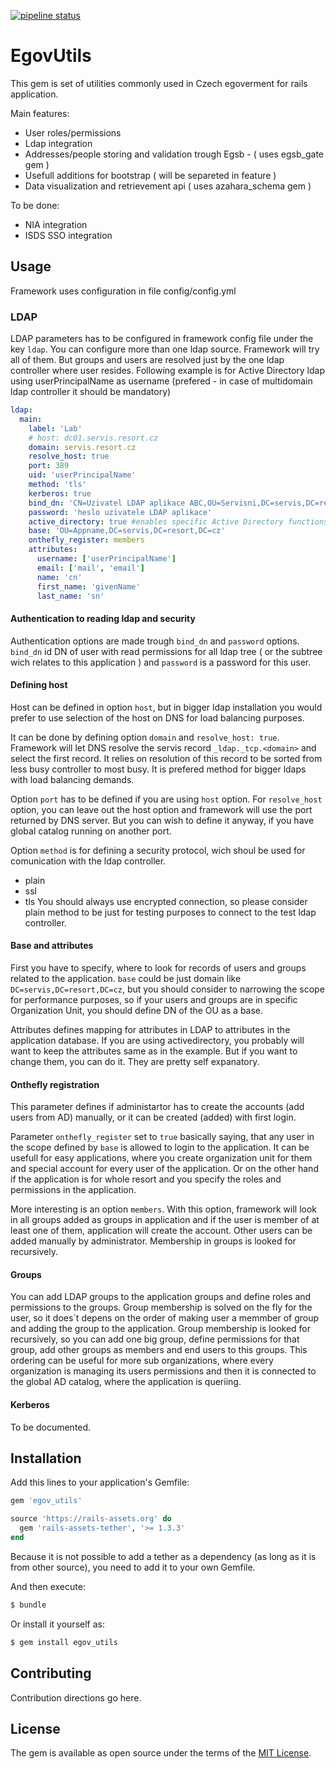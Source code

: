 [![pipeline status](https://git.servis.justice.cz/internal_apps/victims_compensation_fund/badges/master/pipeline.svg)](https://git.servis.justice.cz/internal_apps/victims_compensation_fund/commits/master)
# EgovUtils
This gem is set of utilities commonly used in Czech egoverment for rails application.

Main features:
* User roles/permissions
* Ldap integration
* Addresses/people storing and validation trough Egsb - ( uses egsb_gate gem )
* Usefull additions for bootstrap ( will be separeted in feature )
* Data visualization and retrievement api ( uses azahara_schema gem )

To be done:
* NIA integration
* ISDS SSO integration

## Usage
Framework uses configuration in file config/config.yml

### LDAP
LDAP parameters has to be configured in framework config file under the key `ldap`.
You can configure more than one ldap source. Framework will try all of them. But groups and users are resolved just by the one ldap controller where user resides.
Following example is for Active Directory ldap using userPrincipalName as username (prefered - in case of multidomain ldap controller it should be mandatory)
```yaml
ldap:
  main:
    label: 'Lab'
    # host: dc01.servis.resort.cz
    domain: servis.resort.cz
    resolve_host: true
    port: 389
    uid: 'userPrincipalName'
    method: 'tls'
    kerberos: true
    bind_dn: 'CN=Uzivatel LDAP aplikace ABC,OU=Servisni,DC=servis,DC=resort,DC=cz'
    password: 'heslo uzivatele LDAP aplikace'
    active_directory: true #enables specific Active Directory functions
    base: 'OU=Appname,DC=servis,DC=resort,DC=cz'
    onthefly_register: members
    attributes:
      username: ['userPrincipalName']
      email: ['mail', 'email']
      name: 'cn'
      first_name: 'givenName'
      last_name: 'sn'
```
#### Authentication to reading ldap and security
Authentication options are made trough `bind_dn` and `password` options.
`bind_dn` id DN of user with read permissions for all ldap tree ( or the subtree wich relates to this application ) and `password` is a password for this user.

#### Defining host
Host can be defined in option `host`, but in bigger ldap installation you would prefer to use selection of the host on DNS for load balancing purposes.

It can be done by defining option `domain` and `resolve_host: true`.
Framework will let DNS resolve the servis record `_ldap._tcp.<domain>` and select the first record.
It relies on resolution of this record to be sorted from less busy controller to most busy.
It is prefered method for bigger ldaps with load balancing demands.

Option `port` has to be defined if you are using `host` option.
For `resolve_host` option, you can leave out the host option and framework will use the port returned by DNS server.
But you can wish to define it anyway, if you have global catalog running on another port.

Option `method` is for defining a security protocol, wich shoul be used for comunication with the ldap controller.
* plain
* ssl
* tls
You should always use encrypted connection, so please consider plain method to be just for testing purposes to connect to the test ldap controller.

#### Base and attributes
First you have to specify, where to look for records of users and groups related to the application.
`base` could be just domain like `DC=servis,DC=resort,DC=cz`, but you should consider to narrowing the scope for performance purposes, so if your users and groups are in specific Organization Unit, you should define DN of the OU as a base.

Attributes defines mapping for attributes in LDAP to attributes in the application database.
If you are using activedirectory, you probably will want to keep the attributes same as in the example.
But if you want to change them, you can do it. They are pretty self expanatory.

#### Onthefly registration
This parameter defines if administartor has to create the accounts (add users from AD) manually, or it can be created (added) with first login.

Parameter `onthefly_register` set to `true` basically saying, that any user in the scope defined by `base` is allowed to login to the application.
It can be usefull for easy applications, where you create organization unit for them and special account for every user of the application.
Or on the other hand if the application is for whole resort and you specify the roles and permissions in the application.


More interesting is an option `members`.
With this option, framework will look in all groups added as groups in application and if the user is member of at least one of them, application will create the account.
Other users can be added manually by administrator. Membership in groups is looked for recursively.

#### Groups
You can add LDAP groups to the application groups and define roles and permissions to the groups.
Group membership is solved on the fly for the user, so it does´t depens on the order of making user a memmber of group and adding the group to the application.
Group membership is looked for recursively, so you can add one big group, define permissions for that group, add other groups as members and end users to this groups.
This ordering can be useful for more sub organizations, where every organization is managing its users permissions and then it is connected to the global AD catalog, where the application is queriing.

#### Kerberos
To be documented.

## Installation
Add this lines to your application's Gemfile:

```ruby
gem 'egov_utils'

source 'https://rails-assets.org' do
  gem 'rails-assets-tether', '>= 1.3.3'
end
```
Because it is not possible to add a tether as a dependency (as long as it is from other source), you need to add it to your own Gemfile.

And then execute:
```bash
$ bundle
```

Or install it yourself as:
```bash
$ gem install egov_utils
```

## Contributing
Contribution directions go here.

## License
The gem is available as open source under the terms of the [MIT License](http://opensource.org/licenses/MIT).
